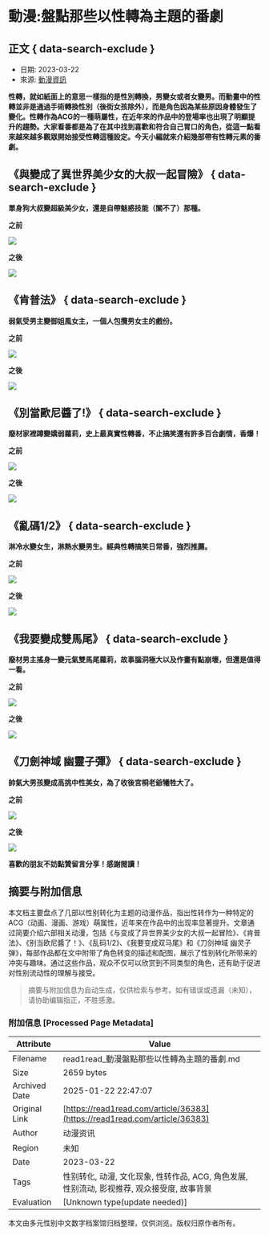 # 動漫:盤點那些以性轉為主題的番劇

## 正文 { data-search-exclude }


- 日期: 2023-03-22
- 來源: [動漫資訊](https://read1read.com/category/anime)

**性轉，就如紙面上的意思一樣指的是性別轉換，男變女或者女變男。而動畫中的性轉並非是通過手術轉換性別（後街女孩除外），而是角色因為某些原因身體發生了變化。性轉作為ACG的一種萌屬性，在近年來的作品中的登場率也出現了明顯提升的趨勢。大家看番都是為了在其中找到喜歡和符合自己胃口的角色，從這一點看來越來越多觀眾開始接受性轉這種設定。今天小編就來介紹幾部帶有性轉元素的番劇。**

## 《與變成了異世界美少女的大叔一起冒險》 { data-search-exclude }

**單身狗大叔變超級美少女，還是自帶魅惑技能（關不了）那種。**

**之前**

![](https://img.read1read.com/upload/content/202303/23/93641b45ba52e73.jpg)

**之後**

![](https://img.read1read.com/upload/content/202303/75/66641b45ba6acc1.jpg)

## 《肯普法》 { data-search-exclude }

**弱氣受男主變御姐風女主，一個人包攬男女主的戲份。**

**之前**

![](https://img.read1read.com/upload/content/202303/84/63641b45ba77625.jpg)

**之後**

![](https://img.read1read.com/upload/content/202303/52/63641b45ba80908.jpg)

## 《別當歐尼醬了!》 { data-search-exclude }

**廢材家裡蹲變嬌弱蘿莉，史上最真實性轉番，不止搞笑還有許多百合劇情，香爆！**

**之前**

![](https://img.read1read.com/upload/content/202303/62/21641b45ba897f2.jpg)

**之後**

![](https://img.read1read.com/upload/content/202303/58/25641b45ba952e6.jpg)

## 《亂碼1/2》 { data-search-exclude }

**淋冷水變女生，淋熱水變男生。經典性轉搞笑日常番，強烈推薦。**

**之前**

![](https://img.read1read.com/upload/content/202303/73/21641b45baa2b0f.jpg)

**之後**

![](https://img.read1read.com/upload/content/202303/57/11641b45baaceff.jpg)

## 《我要變成雙馬尾》 { data-search-exclude }

**廢材男主搖身一變元氣雙馬尾蘿莉，故事腦洞極大以及作畫有點崩壞，但還是值得一看。**

**之前**

![](https://img.read1read.com/upload/content/202303/77/89641b45bab4efc.jpg)

**之後**

![](https://img.read1read.com/upload/content/202303/61/57641b45babc978.jpg)

## 《刀劍神域 幽靈子彈》 { data-search-exclude }

**帥氣大男孩變成高挑中性美女，為了收後宮桐老爺犧牲大了。**

**之前**

![](https://img.read1read.com/upload/content/202303/66/27641b45bac7047.jpg)

**之後**

![](https://img.read1read.com/upload/content/202303/66/49641b45bad0085.jpg)

**喜歡的朋友不妨點贊留言分享！感謝閱讀！**
<!-- tcd_original_link https://read1read.com/article/36383 -->


## 摘要与附加信息

<!-- tcd_abstract -->
本文档主要盘点了几部以性别转化为主题的动漫作品，指出性转作为一种特定的ACG（动画、漫画、游戏）萌属性，近年来在作品中的出现率显著提升。文章通过简要介绍六部相关动漫，包括《与变成了异世界美少女的大叔一起冒险》、《肯普法》、《别当欧尼醬了！》、《乱码1/2》、《我要变成双马尾》和《刀剑神域 幽灵子弹》，每部作品都在文中附带了角色转变的描述和配图，展示了性别转化所带来的冲突与趣味。通过这些作品，观众不仅可以欣赏到不同类型的角色，还有助于促进对性别流动性的理解与接受。
<!-- tcd_abstract_end -->

> 摘要与附加信息为自动生成，仅供检索与参考。如有错误或遗漏（未知），请协助编辑指正，不胜感激。

### 附加信息 [Processed Page Metadata]

| Attribute       | Value                                  |
|-----------------|----------------------------------------|
| Filename        | read1read_動漫盤點那些以性轉為主題的番劇.md                             |
| Size            | 2659 bytes                           |
| Archived Date   | 2025-01-22 22:47:07                             |
| Original Link   | [https://read1read.com/article/36383](https://read1read.com/article/36383)                       |
| Author          | 动漫资讯                               |
| Region          | 未知                               |
| Date            | 2023-03-22                                 |
| Tags            | 性别转化, 动漫, 文化现象, 性转作品, ACG, 角色发展, 性别流动, 影视推荐, 观众接受度, 故事背景                                 |
| Evaluation            | [Unknown type(update needed)]                                 |
<!-- tcd_table_end -->

本文由多元性别中文数字档案馆归档整理，仅供浏览。版权归原作者所有。
